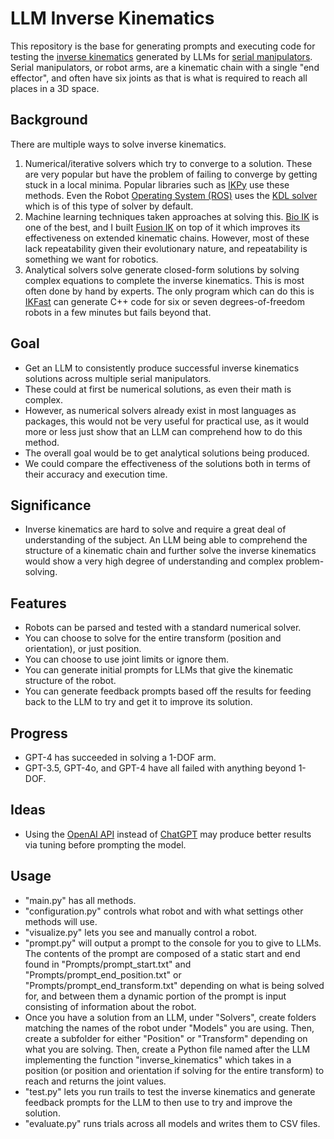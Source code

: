 # LLM Inverse Kinematics

This repository is the base for generating prompts and executing code for testing the [inverse kinematics](https://en.wikipedia.org/wiki/Inverse_kinematics "Inverse Kinematics Wikipedia") generated by LLMs for [serial manipulators](https://en.wikipedia.org/wiki/Serial_manipulator "Serial Manipulators Wikipedia"). Serial manipulators, or robot arms, are a kinematic chain with a single "end effector", and often have six joints as that is what is required to reach all places in a 3D space.

## Background

There are multiple ways to solve inverse kinematics.
1. Numerical/iterative solvers which try to converge to a solution. These are very popular but have the problem of failing to converge by getting stuck in a local minima. Popular libraries such as [IKPy](https://github.com/Phylliade/ikpy "IKPy") use these methods. Even the Robot [Operating System (ROS)](https://www.ros.org "ROS - Robot Operating System") uses the [KDL solver](https://wiki.ros.org/kdl "KDL Solver") which is of this type of solver by default.
2. Machine learning techniques taken approaches at solving this. [Bio IK](https://d-nb.info/1221720910/34 "Bio IK") is one of the best, and I built [Fusion IK](https://stevenrice.ca/fusion-ik "Fusion IK Demo") on top of it which improves its effectiveness on extended kinematic chains. However, most of these lack repeatability given their evolutionary nature, and repeatability is something we want for robotics.
3. Analytical solvers solve generate closed-form solutions by solving complex equations to complete the inverse kinematics. This is most often done by hand by experts. The only program which can do this is [IKFast](https://moveit.picknik.ai/main/doc/examples/ikfast/ikfast_tutorial.html "MoveIt IKFast") can generate C++ code for six or seven degrees-of-freedom robots in a few minutes but fails beyond that.

## Goal

- Get an LLM to consistently produce successful inverse kinematics solutions across multiple serial manipulators.
- These could at first be numerical solutions, as even their math is complex.
- However, as numerical solvers already exist in most languages as packages, this would not be very useful for practical use, as it would more or less just show that an LLM can comprehend how to do this method.
- The overall goal would be to get analytical solutions being produced.
- We could compare the effectiveness of the solutions both in terms of their accuracy and execution time.

## Significance

- Inverse kinematics are hard to solve and require a great deal of understanding of the subject. An LLM being able to comprehend the structure of a kinematic chain and further solve the inverse kinematics would show a very high degree of understanding and complex problem-solving.

## Features

- Robots can be parsed and tested with a standard numerical solver.
- You can choose to solve for the entire transform (position and orientation), or just position.
- You can choose to use joint limits or ignore them.
- You can generate initial prompts for LLMs that give the kinematic structure of the robot.
- You can generate feedback prompts based off the results for feeding back to the LLM to try and get it to improve its solution.

## Progress

- GPT-4 has succeeded in solving a 1-DOF arm.
- GPT-3.5, GPT-4o, and GPT-4 have all failed with anything beyond 1-DOF.

## Ideas

- Using the [OpenAI API](http://platform.openai.com, "OpenAI API") instead of [ChatGPT](http://chatgpt.com, "ChatGPT") may produce better results via tuning before prompting the model.

## Usage

- "main.py" has all methods.
- "configuration.py" controls what robot and with what settings other methods will use.
- "visualize.py" lets you see and manually control a robot.
- "prompt.py" will output a prompt to the console for you to give to LLMs. The contents of the prompt are composed of a static start and end found in "Prompts/prompt_start.txt" and "Prompts/prompt_end_position.txt" or "Prompts/prompt_end_transform.txt" depending on what is being solved for, and between them a dynamic portion of the prompt is input consisting of information about the robot.
- Once you have a solution from an LLM, under "Solvers", create folders matching the names of the robot under "Models" you are using. Then, create a subfolder for either "Position" or "Transform" depending on what you are solving. Then, create a Python file named after the LLM implementing the function "inverse_kinematics" which takes in a position (or position and orientation if solving for the entire transform) to reach and returns the joint values.
- "test.py" lets you run trails to test the inverse kinematics and generate feedback prompts for the LLM to then use to try and improve the solution.
- "evaluate.py" runs trials across all models and writes them to CSV files.
